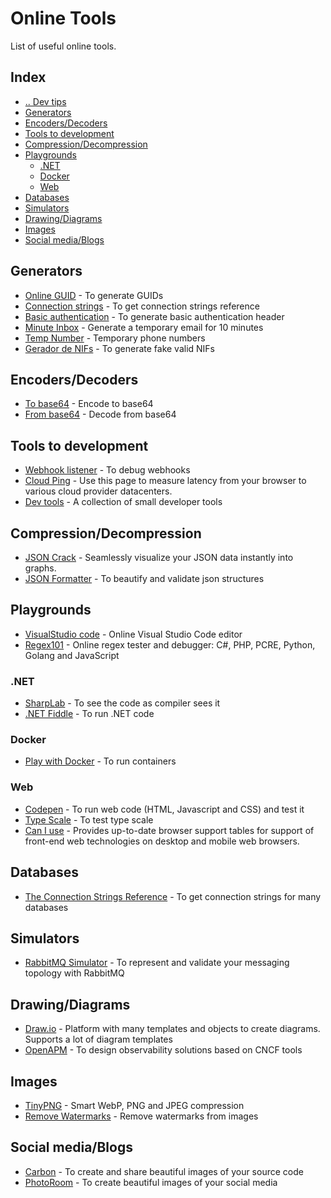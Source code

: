 # Online Tools
List of useful online tools.


## Index
- [.. Dev tips](/README.md)
- [Generators](#generators)
- [Encoders/Decoders](#encoders-decoders)
- [Tools to development](#tools-to-development)
- [Compression/Decompression](#compression-decompression)
- [Playgrounds](#playgrounds)
  - [.NET](#playgrounds-dotnet)
  - [Docker](#playgrounds-docker)
  - [Web](#playgrounds-web)
- [Databases](#databases)
- [Simulators](#simulators)
- [Drawing/Diagrams](#drawing-diagrams)
- [Images](#images)
- [Social media/Blogs](#socialmedia-blogs)



## Generators <a name="generators"></a>
- [Online GUID](https://www.guidgenerator.com/) - To generate GUIDs
- [Connection strings](https://www.connectionstrings.com/) - To get connection strings reference
- [Basic authentication](https://www.blitter.se/utils/basic-authentication-header-generator/) - To generate basic authentication header
- [Minute Inbox](https://www.minuteinbox.com/) - Generate a temporary email for 10 minutes
- [Temp Number](https://temp-number.com/) - Temporary phone numbers
- [Gerador de NIFs](https://nif.marcosantos.me) - To generate fake valid NIFs


## Encoders/Decoders <a name="encoders-decoders"></a>
- [To base64](https://www.base64encode.org/) - Encode to base64
- [From base64](https://www.base64decode.org/) - Decode from base64


## Tools to development <a name="tools-to-development"></a>
- [Webhook listener](https://webhook.site/) - To debug webhooks
- [Cloud Ping](https://cloudping.info/) - Use this page to measure latency from your browser to various cloud provider datacenters.
- [Dev tools](https://smalldev.tools/) - A collection of small developer tools


## Compression/Decompression <a name="compression-decompression"></a>
- [JSON Crack](https://jsoncrack.com/) - Seamlessly visualize your JSON data instantly into graphs.
- [JSON Formatter](https://jsonformatter.curiousconcept.com/) - To beautify and validate json structures


## Playgrounds <a name="playgrounds"></a>
- [VisualStudio code](https://vscode.dev) - Online Visual Studio Code editor
- [Regex101](https://regex101.com/) - Online regex tester and debugger: C#, PHP, PCRE, Python, Golang and JavaScript

### .NET <a name="playgrounds-dotnet"></a>
- [SharpLab](https://sharplab.io/) - To see the code as compiler sees it
- [.NET Fiddle](https://dotnetfiddle.net/) - To run .NET code

### Docker <a name="playgrounds-docker"></a>
- [Play with Docker](https://labs.play-with-docker.com/) - To run containers

### Web <a name="playgrounds-web"></a>
- [Codepen](https://codepen.io/) - To run web code (HTML, Javascript and CSS) and test it
- [Type Scale](https://type-scale.com/) - To test type scale
- [Can I use](https://caniuse.com/) - Provides up-to-date browser support tables for support of front-end web technologies on desktop and mobile web browsers.


## Databases <a name="databases"></a>
- [The Connection Strings Reference](https://www.connectionstrings.com/) - To get connection strings for many databases


## Simulators <a name="simulators"></a>
- [RabbitMQ Simulator](http://tryrabbitmq.com/) - To represent and validate your messaging topology with RabbitMQ


## Drawing/Diagrams <a name="drawing-diagrams"></a>
- [Draw.io](https://app.diagrams.net/) - Platform with many templates and objects to create diagrams. Supports a lot of diagram templates
- [OpenAPM](https://openapm.io/) - To design observability solutions based on CNCF tools


## Images <a name="images"></a>
- [TinyPNG](https://tinypng.com/) - Smart WebP, PNG and JPEG compression
- [Remove Watermarks](https://www.watermarkremover.io/) - Remove watermarks from images


## Social media/Blogs <a name="socialmedia-blogs"></a>
- [Carbon](https://carbon.now.sh/) - To create and share beautiful images of your source code
- [PhotoRoom](https://app.photoroom.com/) - To create beautiful images of your social media